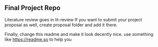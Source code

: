 ## Final Project Repo


Literature review goes in lit-review
If you want to submit your project proposal as well, create proposal folder and add it there. 

Finally, change this readme and make it look decently nice. use something like https://readme.so to help you
